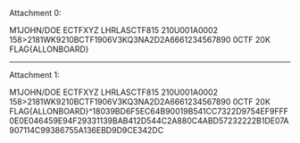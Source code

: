 Attachment 0:

M1JOHN/DOE            ECTFXYZ LHRLASCTF815  210U001A0002 158>2181WK9210BCTF1906V3KQ3NA2D2A6661234567890 0CTF                    20K FLAG{ALLONBOARD} 

_____________________________

Attachment 1:

M1JOHN/DOE            ECTFXYZ LHRLASCTF815  210U001A0002 158>2181WK9210BCTF1906V3KQ3NA2D2A6661234567890 0CTF                    20K FLAG{ALLONBOARD}^18039BD6F5EC64B90019B541CC7322D9754EF9FFF0E0E046459E94F29331139BAB412D544C2A880C4ABD57232222B1DE07A907114C99386755A136EBD9D9CE342DC 